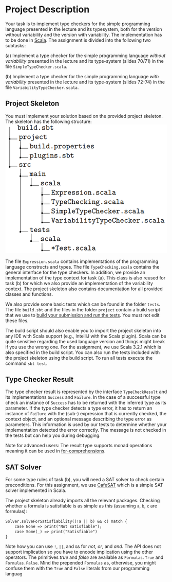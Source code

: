 # Project Description

Your task is to implement type checkers for the simple programming language presented in the lecture and its typesystem, both for the version without variability and the version with variability. The implementation has to be done in [Scala](https://www.scala-lang.org/). The assignment is divided into the following two subtasks:

(a) Implement a type checker for the simple programming language *without variability* presented in the lecture and its type-system (slides 70/71) in the file `SimpleTypeChecker.scala`.

(b) Implement a type checker for the simple programming language *with variability* presented in the lecture and its type-system (slides 72-74) in the file `VariabilityTypeChecker.scala`. 

## Project Skeleton 
You must implement your solution based on the provided project skeleton. The skeleton has the following structure:
![alt text](image.png)

The file `Expression.scala` contains implementations of the programming language constructs and types. The file `TypeChecking.scala` contains the general interface for the type checkers. In addition, we provide an implementation of the type context for task (a). This class is also reused for task (b) for which we also provide an implementation of the variability context. The project skeleton also contains documentation for all provided classes and functions. 

We also provide some basic tests which can be found in the folder `tests`. The file `build.sbt` and the files in the folder `project` contain a build script that we use to [build your submission and run the tests](https://www.scala-sbt.org/1.x/docs/). You must not edit these files.

The build script should also enable you to import the project skeleton into any IDE with Scala support (e.g., IntelliJ with the Scala plugin). Scala can be quite sensitive regarding the used language version and things might break if you use the wrong one. For the assignment, we use Scala 3.2.1 which is also specified in the build script. You can also run the tests included with the project skeleton using the build script. To run all tests execute the command `sbt test`.

## Type Checker Result 
The type checker result is represented by the interface `TypeCheckResult` and its implementations `Success` and `Failure`. In the case of a successful type check an instance of `Success` has to be returned with the inferred type as its parameter. If the type checker detects a type error, it has to return an instance of `Failure` with the (sub-) expression that is currently checked, the context object, and an optional message describing the type error as parameters. This information is used by our tests to determine whether your implementation detected the error correctly. The message is not checked in the tests but can help you during debugging.

Note for advanced users: The result type supports monad operations meaning it can be used in [for-comprehensions](https://docs.scala-lang.org/tour/for-comprehensions.html).

## SAT Solver 
For some type rules of task (b), you will need a SAT solver to check certain preconditions. For this assignment, we use [CafeSAT](https://github.com/regb/cafesat) which is a simple SAT solver implemented in Scala.

The project skeleton already imports all the relevant packages. Checking whether a formula is satisfiable is as simple as this (assuming `a`, `b`, `c` are formulas):
```
Solver.solveForSatisfiability((!a || b) && c) match {
    case None => print("Not satisfiable");
    case Some(_) => print("Satisfiable")
}
```
Note how you can use `!`, `||`, and `&&` for *not*, *or*, and *and*. The API does not support implication so you have to
encode implication using the other operators. The primitives *true* and *false* are available as `Formulas.True` and `Formulas.False`. Mind the prepended `Formulas` as, otherwise, you might confuse them with the `True` and `False` literals from our programming languag